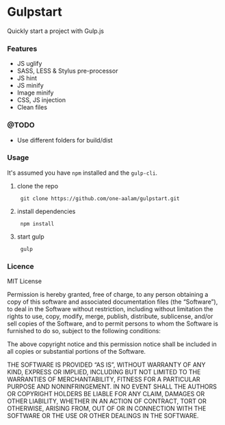 Gulpstart
=============

Quickly start a project with Gulp.js

### Features

- JS uglify
- SASS, LESS & Stylus pre-processor
- JS hint
- JS minify
- Image minify
- CSS, JS injection 
- Clean files

### @TODO
- Use different folders for build/dist

### Usage
It's assumed you have `npm` installed and the `gulp-cli`.

1. clone the repo

		git clone https://github.com/one-aalam/gulpstart.git

2. install dependencies

		npm install

3. start gulp

		gulp



### Licence

MIT License

Permission is hereby granted, free of charge, to any person obtaining a copy of this software and associated documentation files (the “Software”), to deal in the Software without restriction, including without limitation the rights to use, copy, modify, merge, publish, distribute, sublicense, and/or sell copies of the Software, and to permit persons to whom the Software is furnished to do so, subject to the following conditions:

The above copyright notice and this permission notice shall be included in all copies or substantial portions of the Software.

THE SOFTWARE IS PROVIDED “AS IS”, WITHOUT WARRANTY OF ANY KIND, EXPRESS OR IMPLIED, INCLUDING BUT NOT LIMITED TO THE WARRANTIES OF MERCHANTABILITY, FITNESS FOR A PARTICULAR PURPOSE AND NONINFRINGEMENT. IN NO EVENT SHALL THE AUTHORS OR COPYRIGHT HOLDERS BE LIABLE FOR ANY CLAIM, DAMAGES OR OTHER LIABILITY, WHETHER IN AN ACTION OF CONTRACT, TORT OR OTHERWISE, ARISING FROM, OUT OF OR IN CONNECTION WITH THE SOFTWARE OR THE USE OR OTHER DEALINGS IN THE SOFTWARE.